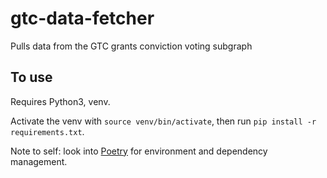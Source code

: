 # gtc-data-fetcher

Pulls data from the GTC grants conviction voting subgraph

## To use

Requires Python3, venv.

Activate the venv with `source venv/bin/activate`, then run `pip install -r requirements.txt`.

Note to self: look into [Poetry](https://python-poetry.org/) for environment and dependency management.
